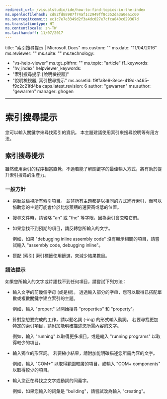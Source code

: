 ```yaml
---
redirect_url: /visualstudio/ide/how-to-find-topics-in-the-index
ms.openlocfilehash: cd82fd88987f74af1c2949ff8c352da3a0ea1c00
ms.sourcegitcommit: ec1c7e7e3349d2f3a4dc027e7cfca840c029367d
ms.translationtype: HT
ms.contentlocale: zh-TW
ms.lasthandoff: 11/07/2017
---
```

title: "索引搜尋提示 | Microsoft Docs" ms.custom: "" ms.date: "11/04/2016" ms.reviewer: "" ms.suite: "" ms.technology: 
  - "vs-help-viewer" ms.tgt_pltfrm: "" ms.topic: "article" f1_keywords: 
  - "hv_index" helpviewer_keywords: 
  - "索引搜尋提示 [說明檢視器]"
  - "說明檢視器, 索引搜尋提示" ms.assetid: f9ffa8e9-3ece-419d-a465-f9c2c21fd4ba caps.latest.revision: 6 author: "gewarren" ms.author: "gewarren" manager: ghogen
---
# <a name="index-search-tips"></a>索引搜尋提示
您可以輸入關鍵字來尋找索引的資訊。 本主題建議使用索引來搜尋說明等有用方法。  
  
## <a name="index-search-tips"></a>索引搜尋提示  
雖然使用索引的程序相當直覺，不過若能了解關鍵字的最佳輸入方式，將有助於提升索引搜尋的生產力。  
  
### <a name="general-guidelines"></a>一般方針  
  
-   捲動並檢視所有索引項目。 並非所有主題都是以相同的方式進行索引，而可以協助您的主題可能會位於比您預期的還要高或低的位置。  
  
-   搜尋文件時，請省略 "an" 或 "the" 等字眼，因為索引會忽略它們。  
  
-   如果您找不到預期的項目，請反轉您所輸入的文字。  
  
     例如，如果 "debugging inline assembly code" 沒有顯示相關的項目，請嘗試輸入 "assembly code, debugging inline"。  
  
-   搭配 [索引] 索引標籤使用篩選，來減少結果數目。  
  
### <a name="syntax-tips"></a>語法提示  
如果您所輸入的文字或片語找不到任何項目，請嘗試下列方法：  
  
-   輸入文字的前幾個字母 (或是根)。 透過輸入部分的字串，您可以取得已搭配單數或複數關鍵字建立索引的主題。  
  
     例如，輸入 "propert" 以開始搜尋 "properties" 和 "property"。  
  
-   針對您想要完成的工作，請以動名詞 (-ing) 的形式輸入動詞。 若要尋找更加特定的索引項目，請附加能明確描述您所需內容的文字。  
  
     例如，輸入 "running" 以取得更多項目，或是輸入 "running programs" 以取得較少的項目。  
  
-   輸入獨立的形容詞。 若要縮小結果，請附加能明確描述您所需內容的文字。  
  
     例如，輸入 "COM+" 以取得範圍較廣的項目，或輸入 "COM+ components" 以取得較少的項目。  
  
-   輸入您正在尋找之文字或動詞的同義字。  
  
     例如，如果您輸入的詞彙是 "building"，請嘗試改為輸入 "creating"。  